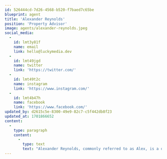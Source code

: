 ```yaml
---
id: 526444cd-7d26-4568-b520-f7baed7c65be
blueprint: agent
title: 'Alexander Reynolds'
position: 'Property Advisor'
image: agents/alexander-reynolds.jpeg
social_media:
  -
    id: lmt3y81f
    name: email
    link: hello@luckymedia.dev
  -
    id: lmt49jgd
    name: twitter
    link: 'https://twitter.com/'
  -
    id: lmt49t2c
    name: instagram
    link: 'https://www.instagram.com/'
  -
    id: lmt4b47h
    name: facebook
    link: 'https://www.facebook.com/'
updated_by: d2615c5e-8300-49e9-82c7-c5f442db8f23
updated_at: 1701866652
content:
  -
    type: paragraph
    content:
      -
        type: text
        text: "Alexander Reynolds, commonly referred to as Alex, is a dynamic and results-driven property advisor in the real estate industry. With a blend of youthful energy and a deep understanding of the market, he has quickly risen to prominence as a trusted advisor for both seasoned investors and first-time homebuyers. Alex is known for his creative problem-solving skills and his ability to uncover unique investment opportunities that others might overlook. His dedication to staying updated on the latest market trends and technology-driven tools sets him apart in the field. Alex's commitment to his clients is unwavering, and he takes pride in helping them achieve their real estate goals. Beyond his professional life, Alex is an enthusiastic adventurer who enjoys hiking and exploring the great outdoors whenever he can. His love for nature often informs his advic"
---
```

